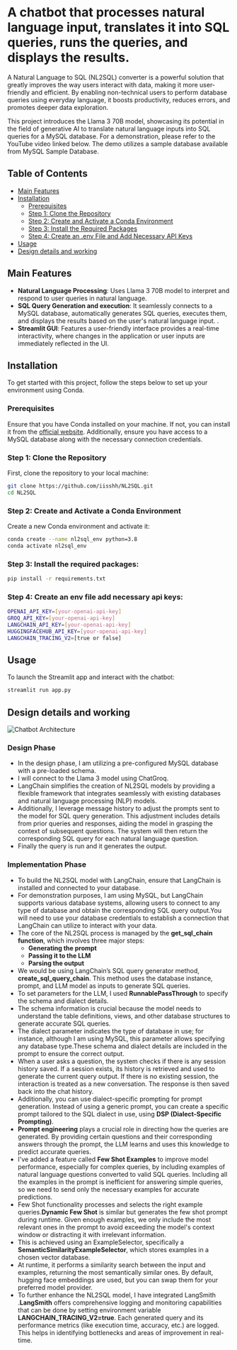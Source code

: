 # A chatbot that processes natural language input, translates it into SQL queries, runs the queries, and displays the results.
A Natural Language to SQL (NL2SQL) converter is a powerful solution that greatly improves the way users interact with data, making it more user-friendly and efficient. By enabling non-technical users to perform database queries using everyday language, it boosts productivity, reduces errors, and promotes deeper data exploration.

This project introduces the Llama 3 70B model, showcasing its potential in the field of generative AI to translate natural language inputs into SQL queries for a MySQL database. For a demonstration, please refer to the YouTube video linked below. The demo utilizes a sample database available from MySQL Sample Database.


## Table of Contents

- [Main Features](#main-features)
- [Installation](#installation)
  - [Prerequisites](#prerequisites)
  - [Step 1: Clone the Repository](#step-1-clone-the-repository)
  - [Step 2: Create and Activate a Conda Environment](#step-2-create-and-activate-a-conda-environment)
  - [Step 3: Install the Required Packages](#step-3-install-the-required-packages)
  - [Step 4: Create an .env File and Add Necessary API Keys](#step-4-create-an-env-file-and-add-necessary-api-keys)
- [Usage](#usage)
- [Design details and working](#design-details-and-working)

## Main Features
- **Natural Language Processing**: Uses Llama 3 70B model to interpret and respond to user queries in natural language.
- **SQL Query Generation and execution**: It seamlessly connects to a MySQL database, automatically generates SQL queries, executes them, and displays the results based on the user's natural language input. .
- **Streamlit GUI**: Features a user-friendly interface provides a real-time interactivity, where changes in the application or user inputs are immediately reflected in the UI.


## Installation
To get started with this project, follow the steps below to set up your environment using Conda.

### Prerequisites

Ensure that you have Conda installed on your machine. If not, you can install it from the [official website](https://docs.conda.io/en/latest/miniconda.html).
Additionally, ensure you have access to a MySQL database along with the necessary connection credentials.

### Step 1: Clone the Repository

First, clone the repository to your local machine:

```bash
git clone https://github.com/iisshh/NL2SQL.git
cd NL2SQL
```
### Step 2: Create and Activate a Conda Environment
Create a new Conda environment and activate it:
```bash
conda create --name nl2sql_env python=3.8
conda activate nl2sql_env
```

### Step 3: Install the required packages:

```bash
pip install -r requirements.txt
```

### Step 4: Create an env file add necessary api keys:

```bash
OPENAI_API_KEY=[your-openai-api-key]
GROQ_API_KEY=[your-openai-api-key]
LANGCHAIN_API_KEY=[your-openai-api-key]
HUGGINGFACEHUB_API_KEY=[your-openai-api-key]
LANGCHAIN_TRACING_V2=[true or false]
```

## Usage
To launch the Streamlit app and interact with the chatbot:

```bash
streamlit run app.py
```

## Design details and working

![Chatbot Architecture](./uploads/architecture_nl2sql.png)
### Design Phase
- In the design phase, I am utilizing a pre-configured MySQL database with a pre-loaded schema.
- I will connect to the Llama 3 model using ChatGroq.
- LangChain simplifies the creation of NL2SQL models by providing a flexible framework that integrates seamlessly with existing databases and natural language processing (NLP) models.
- Additionally, I leverage message history to adjust the prompts sent to the model for SQL query generation. This adjustment includes details from prior queries and responses, aiding the model in grasping the context of subsequent questions. The system will then return the corresponding SQL query for each natural language question.
- Finally the query is run and it generates the output.
### Implementation Phase
- To build the NL2SQL model with LangChain, ensure that LangChain is installed and connected to your database.
- For demonstration purposes, I am using MySQL, but LangChain supports various database systems, allowing users to connect to any type of database and obtain the corresponding SQL query output.You will need to use your database credentials to establish a connection that LangChain can utilize to interact with your data.
- The core of the NL2SQL process is managed by the **get_sql_chain function**, which involves three major steps:
  -  **Generating the prompt**
  -  **Passing it to the LLM**
  -  **Parsing the output**
-  We would be using LangChain’s SQL query generator method, **create_sql_query_chain**. This method uses the database instance, prompt, and LLM model as inputs to generate SQL queries.
- To set parameters for the LLM, I used **RunnablePassThrough** to specify the schema and dialect details.
- The schema information is crucial because the model needs to understand the table definitions, views, and other database structures to generate accurate SQL queries.
- The dialect parameter indicates the type of database in use; for instance, although I am using MySQL, this parameter allows specifying any database type.These schema and dialect details are included in the prompt to ensure the correct output.
- When a user asks a question, the system checks if there is any session history saved. If a session exists, its history is retrieved and used to generate the current query output. If there is no existing session, the interaction is treated as a new conversation. The response is then saved back into the chat history.
- Additionally, you can use dialect-specific prompting for prompt generation. Instead of using a generic prompt, you can create a specific prompt tailored to the SQL dialect in use, using **DSP (Dialect-Specific Prompting)**.
- **Prompt engineering** plays a crucial role in directing how the queries are generated. By providing certain questions and their corresponding answers through the prompt, the LLM learns and uses this knowledge to predict accurate queries.
- I've added a feature called **Few Shot Examples** to improve model performance, especially for complex queries, by including examples of natural language questions converted to valid SQL queries. Including all the examples in the prompt is inefficient for answering simple queries, so we need to send only the necessary examples for accurate predictions.
- Few Shot functionality processes and selects the right example queries.**Dynamic Few Shot** is similar but generates the few shot prompt during runtime. Given enough examples, we only include the most relevant ones in the prompt to avoid exceeding the model's context window or distracting it with irrelevant information.
- This is achieved using an ExampleSelector, specifically a **SemanticSimilarityExampleSelector**, which stores examples in a chosen vector database.
- At runtime, it performs a similarity search between the input and examples, returning the most semantically similar ones. By default, hugging face embeddings are used, but you can swap them for your preferred model provider.
- To further enhance the NL2SQL model, I have integrated LangSmith .**LangSmith** offers comprehensive logging and monitoring capabilities that can be done by setting environment variable **LANGCHAIN_TRACING_V2=true**. Each generated query and its performance metrics (like execution time, accuracy, etc.) are logged. This helps in identifying bottlenecks and areas of improvement in real-time. 
